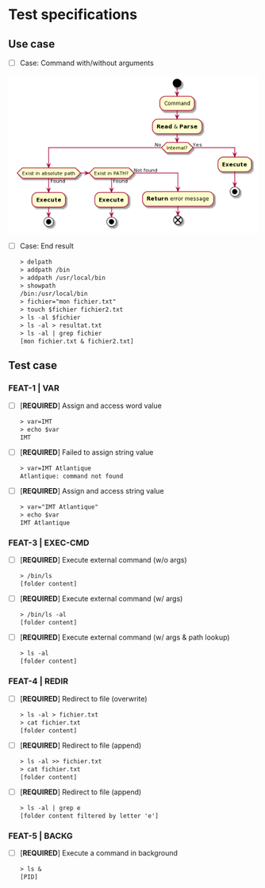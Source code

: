 # Test specifications

## Use case

- [ ] Case: Command with/without arguments

![usecase main](doc-files/img/usecase_main.png)

- [ ] Case: End result

      > delpath
      > addpath /bin
      > addpath /usr/local/bin
      > showpath
      /bin:/usr/local/bin
      > fichier="mon fichier.txt"
      > touch $fichier fichier2.txt
      > ls -al $fichier
      > ls -al > resultat.txt
      > ls -al | grep fichier
      [mon fichier.txt & fichier2.txt]

## Test case

### FEAT-1 | VAR

- [ ] [**REQUIRED**] Assign and access word value

      > var=IMT  
      > echo $var  
      IMT

- [ ] [**REQUIRED**] Failed to assign string value

      > var=IMT Atlantique
      Atlantique: command not found

- [ ] [**REQUIRED**] Assign and access string value

      > var="IMT Atlantique"
      > echo $var
      IMT Atlantique

### FEAT-3 | EXEC-CMD

- [ ] [**REQUIRED**] Execute external command (w/o args)

      > /bin/ls
      [folder content]

- [ ] [**REQUIRED**] Execute external command (w/ args)

      > /bin/ls -al
      [folder content]

- [ ] [**REQUIRED**] Execute external command (w/ args & path lookup)

      > ls -al
      [folder content]

### FEAT-4 | REDIR

- [ ] [**REQUIRED**] Redirect to file (overwrite)

      > ls -al > fichier.txt
      > cat fichier.txt
      [folder content]

- [ ] [**REQUIRED**] Redirect to file (append)

      > ls -al >> fichier.txt
      > cat fichier.txt
      [folder content]

- [ ] [**REQUIRED**] Redirect to file (append)

      > ls -al | grep e
      [folder content filtered by letter 'e']

### FEAT-5 | BACKG

- [ ] [**REQUIRED**] Execute a command in background

      > ls &
      [PID]
